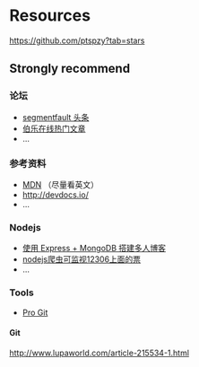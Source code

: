 # Resources

https://github.com/ptspzy?tab=stars

## Strongly recommend

### 论坛
- [segmentfault 头条](https://segmentfault.com/news)
- [伯乐在线热门文章](http://web.jobbole.com/)
- ...

### 参考资料
- [MDN](https://developer.mozilla.org/en-US/) （尽量看英文）
- http://devdocs.io/
- ...

### Nodejs
- [使用 Express + MongoDB 搭建多人博客](https://github.com/nswbmw/N-blog) 
- [nodejs爬虫可监视12306上面的票](https://github.com/Froguard/wt) 
- ...

### Tools

- [Pro Git](https://github.com/progit/progit)

#### Git

http://www.lupaworld.com/article-215534-1.html

